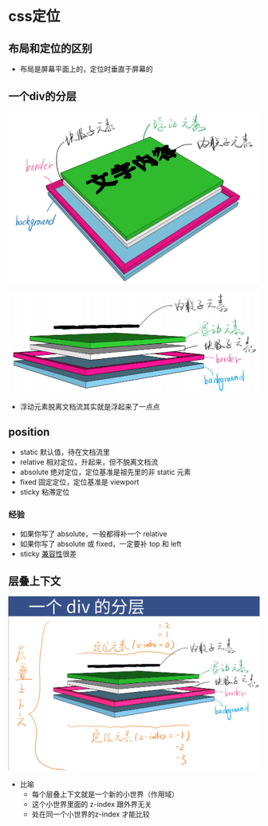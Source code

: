 # css定位

## 布局和定位的区别

* 布局是屏幕平面上的，定位时垂直于屏幕的

## 一个div的分层

![image](../images3/79/01.PNG)

![image](../images3/79/02.PNG)

* 浮动元素脱离文档流其实就是浮起来了一点点

## position

* static    默认值，待在文档流里
* relative    相对定位，升起来，但不脱离文档流
* absolute    绝对定位，定位基准是祖先里的非 static 元素
* fixed    固定定位，定位基准是  viewport
* sticky    粘滞定位

### 经验

* 如果你写了 absolute，一般都得补一个 relative
* 如果你写了 absolute 或 fixed，一定要补 top 和 left
* sticky [兼容性](https://caniuse.com/?search=sticky)很差

## 层叠上下文

![image](../images3/79/03.PNG)

* 比喻
  * 每个层叠上下文就是一个新的小世界（作用域）
  * 这个小世界里面的 z-index 跟外界无关
  * 处在同一个小世界的z-index 才能比较





















